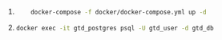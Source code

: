 1.  ```bash
        docker-compose -f docker/docker-compose.yml up -d
    ```

   

2.  ```bash
    docker exec -it gtd_postgres psql -U gtd_user -d gtd_db
```
